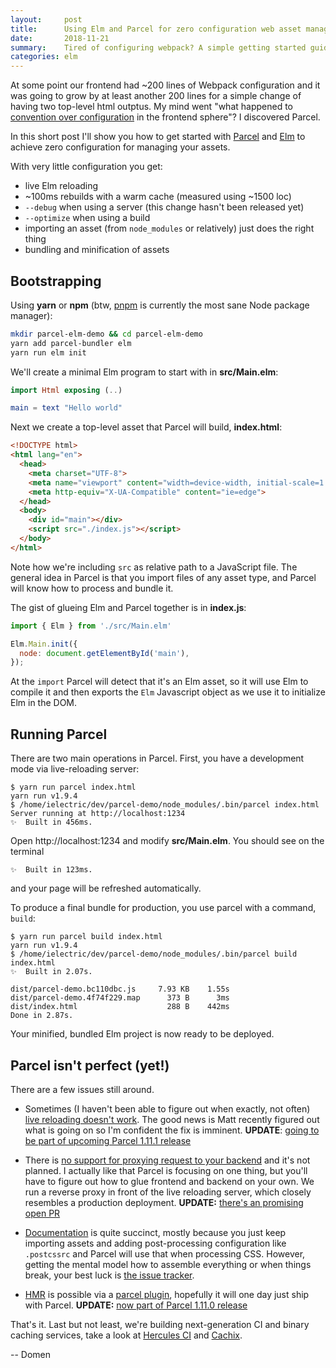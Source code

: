 ```yaml
---
layout:     post
title:      Using Elm and Parcel for zero configuration web asset management
date:       2018-11-21
summary:    Tired of configuring webpack? A simple getting started guide to drop your 400 lines of javascript
categories: elm
---
```


At some point our frontend had ~200 lines of Webpack configuration and
it was going to grow by at least another 200 lines for a simple change of having
two top-level html outptus. My mind went
"what happened to [convention over configuration](https://en.wikipedia.org/wiki/Convention_over_configuration)
 in the frontend sphere"? I discovered Parcel.

In this short post I'll show you how to get started with [Parcel](https://parceljs.org)
and [Elm](https://elm-lang.org/) to achieve zero configuration for managing your assets.

With very little configuration you get:

- live Elm reloading
- ~100ms rebuilds with a warm cache (measured using ~1500 loc)
- `--debug` when using a server (this change hasn't been released yet)
- `--optimize` when using a build
- importing an asset (from `node_modules` or relatively) just does the right thing
- bundling and minification of assets

## Bootstrapping

Using **yarn** or **npm** (btw, [pnpm](https://pnpm.js.org/) is currently the
most sane Node package manager):

```bash
mkdir parcel-elm-demo && cd parcel-elm-demo
yarn add parcel-bundler elm
yarn run elm init
```

We'll create a minimal Elm program to start with in **src/Main.elm**:

```elm
import Html exposing (..)

main = text "Hello world"
```

Next we create a top-level asset that Parcel will build, **index.html**:

```html  
<!DOCTYPE html>
<html lang="en">
  <head>
    <meta charset="UTF-8">
    <meta name="viewport" content="width=device-width, initial-scale=1.0">
    <meta http-equiv="X-UA-Compatible" content="ie=edge">
  </head>
  <body>
    <div id="main"></div>
    <script src="./index.js"></script>
  </body>
</html>
```

Note how we're including `src` as relative path to a JavaScript file. The general idea
in Parcel is that you import files of any asset type, and Parcel will
know how to process and bundle it.

The gist of glueing Elm and Parcel together is in **index.js**:

```javascript
import { Elm } from './src/Main.elm'

Elm.Main.init({
  node: document.getElementById('main'),
});
```

At the `import` Parcel will detect that it's an Elm asset,
so it will use Elm to compile it and then exports the `Elm` Javascript object as we use it
to initialize Elm in the DOM.

## Running Parcel

There are two main operations in Parcel. First, you have a development mode via
live-reloading server:

```
$ yarn run parcel index.html
yarn run v1.9.4
$ /home/ielectric/dev/parcel-demo/node_modules/.bin/parcel index.html
Server running at http://localhost:1234
✨  Built in 456ms.
```

Open http://localhost:1234 and modify **src/Main.elm**. You should see on the terminal

```
✨  Built in 123ms.
```

and your page will be refreshed automatically.

To produce a final bundle for production, you use parcel with a command, `build`:

```
$ yarn run parcel build index.html
yarn run v1.9.4
$ /home/ielectric/dev/parcel-demo/node_modules/.bin/parcel build index.html
✨  Built in 2.07s.

dist/parcel-demo.bc110dbc.js     7.93 KB    1.55s
dist/parcel-demo.4f74f229.map      373 B      3ms
dist/index.html                    288 B    442ms
Done in 2.87s.
```

Your minified, bundled Elm project is now ready to be deployed.

## Parcel isn't perfect (yet!)

There are a few issues still around.

- Sometimes (I haven't been able to figure out when exactly, not often)
  [live reloading doesn't work](https://github.com/parcel-bundler/parcel/issues/2147).
  The good news is Matt recently figured out what is going on so I'm confident
  the fix is imminent. **UPDATE**: 
  [going to be part of upcoming Parcel 1.11.1 release](https://github.com/parcel-bundler/parcel/pull/2475)

- There is [no support for proxying request to your backend](https://github.com/parcel-bundler/parcel/issues/1562)
  and it's not planned. I actually like that Parcel is focusing on one thing, but
  you'll have to figure out how to glue frontend and backend on your own. We run
  a reverse proxy in front of the live reloading server, which closely resembles
  a production deployment. **UPDATE:** 
  [there's an promising open PR](https://github.com/parcel-bundler/parcel/pull/2477)

- [Documentation](https://parceljs.org/getting_started.html) is quite succinct,
  mostly because you just keep importing assets and adding post-processing configuration
  like `.postcssrc` and Parcel will use that when processing CSS. However, getting the
  mental model how to assemble everything or when things break, your best luck is
  [the issue tracker](https://github.com/parcel-bundler/parcel/issues).

- [HMR](https://parceljs.org/hmr.html) is possible via a 
  [parcel plugin](https://github.com/ktosiek/parcel-plugin-elm-hot), hopefully it
  will one day just ship with Parcel. **UPDATE:** 
  [now part of Parcel 1.11.0 release](https://github.com/parcel-bundler/parcel/blob/parcel-bundler%401.11.0/CHANGELOG.md#1110---2018-12-18)

That's it. Last but not least, we're building next-generation CI and binary
caching services, take a look at [Hercules CI](https://hercules-ci.com) and
[Cachix](https://cachix.org).

-- Domen

